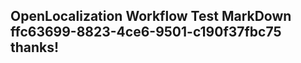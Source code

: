 <properties
ms.topic="hero-topic"
ms.test1="hero-topic"
ms.test2="test"/>

## OpenLocalization Workflow Test MarkDown ffc63699-8823-4ce6-9501-c190f37fbc75 thanks!

